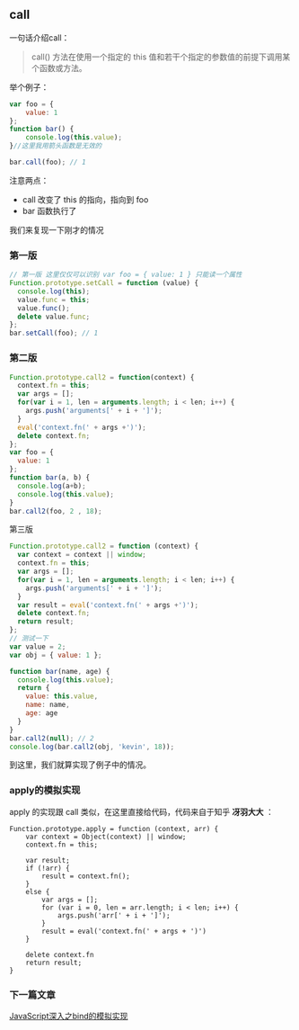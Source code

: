 ## call

一句话介绍call：

> call() 方法在使用一个指定的 this 值和若干个指定的参数值的前提下调用某个函数或方法。

举个例子：
```js
var foo = {
    value: 1
};
function bar() {
    console.log(this.value);
}//这里我用箭头函数是无效的

bar.call(foo); // 1
```
注意两点：

- call 改变了 this 的指向，指向到 foo
- bar 函数执行了

我们来复现一下刚才的情况

### 第一版

```js
// 第一版 这里仅仅可以识别 var foo = { value: 1 } 只能读一个属性
Function.prototype.setCall = function (value) {
  console.log(this);
  value.func = this;
  value.func();
  delete value.func;
};
bar.setCall(foo); // 1
```
### 第二版

```js
Function.prototype.call2 = function(context) {
  context.fn = this;
  var args = [];
  for(var i = 1, len = arguments.length; i < len; i++) {
    args.push('arguments[' + i + ']');
  }
  eval('context.fn(' + args +')');
  delete context.fn;
};
var foo = {
  value: 1
};
function bar(a, b) {
  console.log(a+b);
  console.log(this.value);
}
bar.call2(foo, 2 , 18);
```

第三版
```js
Function.prototype.call2 = function (context) {
  var context = context || window;
  context.fn = this;
  var args = [];
  for(var i = 1, len = arguments.length; i < len; i++) {
    args.push('arguments[' + i + ']');
  }
  var result = eval('context.fn(' + args +')');
  delete context.fn;
  return result;
};
// 测试一下
var value = 2;
var obj = { value: 1 };

function bar(name, age) {
  console.log(this.value);
  return {
    value: this.value,
    name: name,
    age: age
  }
}
bar.call2(null); // 2
console.log(bar.call2(obj, 'kevin', 18));

```
到这里，我们就算实现了例子中的情况。

### apply的模拟实现

apply 的实现跟 call 类似，在这里直接给代码，代码来自于知乎 **冴羽大大** ：
```
Function.prototype.apply = function (context, arr) {
    var context = Object(context) || window;
    context.fn = this;

    var result;
    if (!arr) {
        result = context.fn();
    }
    else {
        var args = [];
        for (var i = 0, len = arr.length; i < len; i++) {
            args.push('arr[' + i + ']');
        }
        result = eval('context.fn(' + args + ')')
    }

    delete context.fn
    return result;
}
```

### 下一篇文章

[JavaScript深入之bind的模拟实现]()
